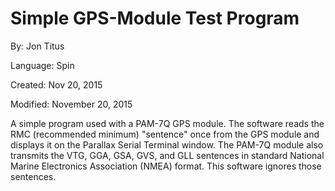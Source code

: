 # Simple GPS-Module Test Program

By: Jon Titus

Language: Spin

Created: Nov 20, 2015

Modified: November 20, 2015

A simple program used with a PAM-7Q GPS module. The software reads the RMC (recommended minimum) "sentence" once from the GPS module and displays it on the Parallax Serial Terminal window. The PAM-7Q module also transmits the VTG, GGA, GSA, GVS, and GLL sentences in standard National Marine Electronics Association (NMEA) format. This software ignores those sentences.
